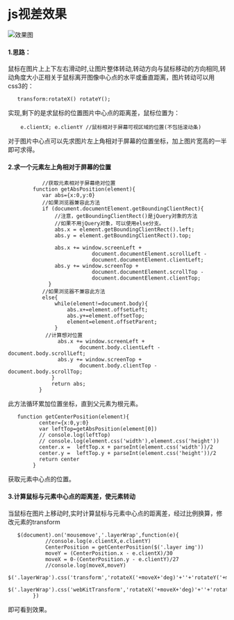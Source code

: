 # js视差效果
![效果图](https://github.com/liubin915249126/javascript/blob/master/Parallax/img/parallax.gif)

#### 1.思路：
>
  鼠标在图片上上下左右滑动时,让图片整体转动,转动方向与鼠标移动的方向相同,转动角度大小正相关于鼠标离开图像中心点的水平或垂直距离，图片转动可以用css3的：
  ```
     transform:rotateX() rotateY(); 
  ```
  实现,剩下的是求鼠标的位置图片中心点的距离差，鼠标位置为：
  ```
      e.clientX; e.clientY //鼠标相对于屏幕可视区域的位置(不包括滚动条)
  ```
  对于图片中心点可以先求图片左上角相对于屏幕的位置坐标，加上图片宽高的一半即可求得。
>  
#### 2.求一个元素左上角相对于屏幕的位置
>
```
           //获取元素相对于屏幕绝对位置
        function getAbsPosition(element){
           var abs={x:0,y:0}
           //如果浏览器兼容此方法
           if (document.documentElement.getBoundingClientRect){
               //注意，getBoundingClientRect()是jQuery对象的方法
               //如果不用jQuery对象，可以使用else分支。
               abs.x = element.getBoundingClientRect().left;
               abs.y = element.getBoundingClientRect().top;

               abs.x += window.screenLeft +
                           document.documentElement.scrollLeft -
                           document.documentElement.clientLeft;
               abs.y += window.screenTop +
                           document.documentElement.scrollTop -
                           document.documentElement.clientTop;
             }
           //如果浏览器不兼容此方法
           else{
               while(element!=document.body){
                   abs.x+=element.offsetLeft;
                   abs.y+=element.offsetTop;
                   element=element.offsetParent;
               }
            //计算想对位置
                abs.x += window.screenLeft +
                       document.body.clientLeft - document.body.scrollLeft;
                abs.y += window.screenTop +
                       document.body.clientTop - document.body.scrollTop;
              }
              return abs;
          }
```
此方法循环累加位置坐标，直到父元素为根元素。
```
   function getCenterPosition(element){
          center={x:0,y:0}
          var leftTop=getAbsPosition(element[0])
          // console.log(leftTop)
          // console.log(element.css('width'),element.css('height'))
          center.x =  leftTop.x + parseInt(element.css('width'))/2
          center.y =  leftTop.y + parseInt(element.css('height'))/2
          return center
        }
```
获取元素中心点的位置。
>
#### 3.计算鼠标与元素中心点的距离差，使元素转动
>
当鼠标在图片上移动时,实时计算鼠标与元素中心点的距离差，经过比例换算，修改元素的transform
```
   $(document).on('mousemove','.layerWrap',function(e){
            //console.log(e.clientX,e.clientY)
            CenterPosition = getCenterPosition($('.layer img'))
            moveY = (CenterPosition.x - e.clientX)/30
            moveX = 0-(CenterPosition.y - e.clientY)/27
            //console.log(moveX,moveY)
            $('.layerWrap').css('transform','rotateX('+moveX+'deg)'+''+'rotateY('+moveY+'deg)')
            $('.layerWrap').css('webKitTransform','rotateX('+moveX+'deg)'+''+'rotateY('+moveY+'deg)')
        })
```
即可看到效果。
>